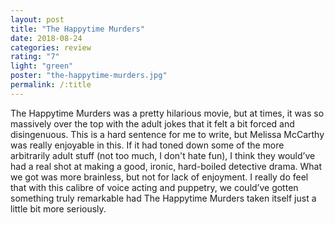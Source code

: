 ```yaml
---
layout: post
title: "The Happytime Murders"
date: 2018-08-24
categories: review
rating: "7"
light: "green"
poster: "the-happytime-murders.jpg"
permalink: /:title
---
```



The Happytime Murders was a pretty hilarious movie, but at times, it was so massively over the top with the adult jokes that it felt a bit forced and disingenuous. This is a hard sentence for me to write, but Melissa McCarthy was really enjoyable in this. If it had toned down some of the more arbitrarily adult stuff (not too much, I don't hate fun), I think they would’ve had a real shot at making a good, ironic, hard-boiled detective drama. What we got was more brainless, but not for lack of enjoyment. I really do feel that with this calibre of voice acting and puppetry, we could’ve gotten something truly remarkable had The Happytime Murders taken itself just a little bit more seriously.
